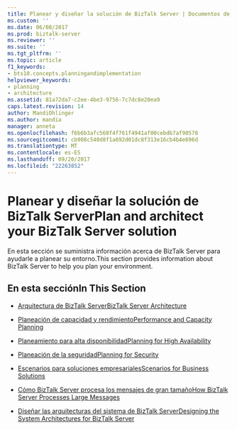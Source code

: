 ```yaml
---
title: Planear y diseñar la solución de BizTalk Server | Documentos de Microsoft
ms.custom: ''
ms.date: 06/08/2017
ms.prod: biztalk-server
ms.reviewer: ''
ms.suite: ''
ms.tgt_pltfrm: ''
ms.topic: article
f1_keywords:
- bts10.concepts.planningandimplementation
helpviewer_keywords:
- planning
- architecture
ms.assetid: 81a72da7-c2ee-4be3-9756-7c7dc8e20ea9
caps.latest.revision: 14
author: MandiOhlinger
ms.author: mandia
manager: anneta
ms.openlocfilehash: f6b6b3afc568f4f761f4941af00cebdb7af90578
ms.sourcegitcommit: cb908c540d8f1a692d01dc8f313e16cb4b4e696d
ms.translationtype: MT
ms.contentlocale: es-ES
ms.lasthandoff: 09/20/2017
ms.locfileid: "22263852"
---
```

# <a name="plan-and-architect-your-biztalk-server-solution"></a><span data-ttu-id="bec44-102">Planear y diseñar la solución de BizTalk Server</span><span class="sxs-lookup"><span data-stu-id="bec44-102">Plan and architect your BizTalk Server solution</span></span>
<span data-ttu-id="bec44-103">En esta sección se suministra información acerca de BizTalk Server para ayudarle a planear su entorno.</span><span class="sxs-lookup"><span data-stu-id="bec44-103">This section provides information about BizTalk Server to help you plan your environment.</span></span>  
  
## <a name="in-this-section"></a><span data-ttu-id="bec44-104">En esta sección</span><span class="sxs-lookup"><span data-stu-id="bec44-104">In This Section</span></span>  
  
-   [<span data-ttu-id="bec44-105">Arquitectura de BizTalk Server</span><span class="sxs-lookup"><span data-stu-id="bec44-105">BizTalk Server Architecture</span></span>](../core/biztalk-server-architecture.md)  
  
-   [<span data-ttu-id="bec44-106">Planeación de capacidad y rendimiento</span><span class="sxs-lookup"><span data-stu-id="bec44-106">Performance and Capacity Planning</span></span>](../core/performance-and-capacity-planning.md)  
  
-   [<span data-ttu-id="bec44-107">Planeamiento para alta disponibilidad</span><span class="sxs-lookup"><span data-stu-id="bec44-107">Planning for High Availability</span></span>](../core/planning-for-high-availability3.md)  
  
-   [<span data-ttu-id="bec44-108">Planeación de la seguridad</span><span class="sxs-lookup"><span data-stu-id="bec44-108">Planning for Security</span></span>](../core/planning-for-security.md)  
  
-   [<span data-ttu-id="bec44-109">Escenarios para soluciones empresariales</span><span class="sxs-lookup"><span data-stu-id="bec44-109">Scenarios for Business Solutions</span></span>](../core/scenarios-for-business-solutions.md)  
  
-   [<span data-ttu-id="bec44-110">Cómo BizTalk Server procesa los mensajes de gran tamaño</span><span class="sxs-lookup"><span data-stu-id="bec44-110">How BizTalk Server Processes Large Messages</span></span>](../core/how-biztalk-server-processes-large-messages.md)  
  
-   [<span data-ttu-id="bec44-111">Diseñar las arquitecturas del sistema de BizTalk Server</span><span class="sxs-lookup"><span data-stu-id="bec44-111">Designing the System Architectures for BizTalk Server</span></span>](../core/designing-the-system-architectures-for-biztalk-server.md)